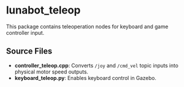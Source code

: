 # lunabot_teleop

This package contains teleoperation nodes for keyboard and game controller input.

## Source Files
- **controller_teleop.cpp**: Converts `/joy` and `/cmd_vel` topic inputs into physical motor speed outputs.
- **keyboard_teleop.py**: Enables keyboard control in Gazebo.

